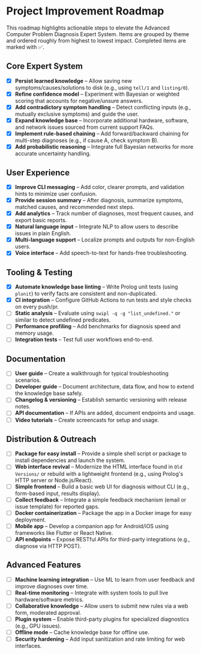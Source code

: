 # Project Improvement Roadmap

This roadmap highlights actionable steps to elevate the Advanced Computer Problem Diagnosis Expert System. Items are grouped by theme and ordered roughly from highest to lowest impact. Completed items are marked with ✅.

## Core Expert System
- [x] **Persist learned knowledge** – Allow saving new symptoms/causes/solutions to disk (e.g., using `tell/1` and `listing/0`). 
- [x] **Refine confidence model** – Experiment with Bayesian or weighted scoring that accounts for negative/unsure answers. 
- [x] **Add contradictory symptom handling** – Detect conflicting inputs (e.g., mutually exclusive symptoms) and guide the user.
- [x] **Expand knowledge base** – Incorporate additional hardware, software, and network issues sourced from current support FAQs.
- [x] **Implement rule-based chaining** – Add forward/backward chaining for multi-step diagnoses (e.g., if cause A, check symptom B).
- [x] **Add probabilistic reasoning** – Integrate full Bayesian networks for more accurate uncertainty handling.

## User Experience
- [x] **Improve CLI messaging** – Add color, clearer prompts, and validation hints to minimize user confusion.
- [x] **Provide session summary** – After diagnosis, summarize symptoms, matched causes, and recommended next steps.
- [x] **Add analytics** – Track number of diagnoses, most frequent causes, and export basic reports.
- [x] **Natural language input** – Integrate NLP to allow users to describe issues in plain English.
- [x] **Multi-language support** – Localize prompts and outputs for non-English users.
- [x] **Voice interface** – Add speech-to-text for hands-free troubleshooting.

## Tooling & Testing
- [x] **Automate knowledge base linting** – Write Prolog unit tests (using `plunit`) to verify facts are consistent and non-duplicated. 
- [x] **CI integration** – Configure GitHub Actions to run tests and style checks on every push/pr.
- [ ] **Static analysis** – Evaluate using `swipl -q -g "list_undefined."` or similar to detect undefined predicates.
- [ ] **Performance profiling** – Add benchmarks for diagnosis speed and memory usage.
- [ ] **Integration tests** – Test full user workflows end-to-end.

## Documentation
- [ ] **User guide** – Create a walkthrough for typical troubleshooting scenarios. 
- [ ] **Developer guide** – Document architecture, data flow, and how to extend the knowledge base safely. 
- [ ] **Changelog & versioning** – Establish semantic versioning with release notes.
- [ ] **API documentation** – If APIs are added, document endpoints and usage.
- [ ] **Video tutorials** – Create screencasts for setup and usage.

## Distribution & Outreach
- [ ] **Package for easy install** – Provide a simple shell script or package to install dependencies and launch the system.
- [ ] **Web interface revival** – Modernize the HTML interface found in `Old Versions/` or rebuild with a lightweight frontend (e.g., using Prolog's HTTP server or Node.js/React).
- [ ] **Simple frontend** – Build a basic web UI for diagnosis without CLI (e.g., form-based input, results display).
- [ ] **Collect feedback** – Integrate a simple feedback mechanism (email or issue template) for reported gaps.
- [ ] **Docker containerization** – Package the app in a Docker image for easy deployment.
- [ ] **Mobile app** – Develop a companion app for Android/iOS using frameworks like Flutter or React Native.
- [ ] **API endpoints** – Expose RESTful APIs for third-party integrations (e.g., diagnose via HTTP POST).

## Advanced Features
- [ ] **Machine learning integration** – Use ML to learn from user feedback and improve diagnoses over time.
- [ ] **Real-time monitoring** – Integrate with system tools to pull live hardware/software metrics.
- [ ] **Collaborative knowledge** – Allow users to submit new rules via a web form, moderated approval.
- [ ] **Plugin system** – Enable third-party plugins for specialized diagnostics (e.g., GPU issues).
- [ ] **Offline mode** – Cache knowledge base for offline use.
- [ ] **Security hardening** – Add input sanitization and rate limiting for web interfaces.
